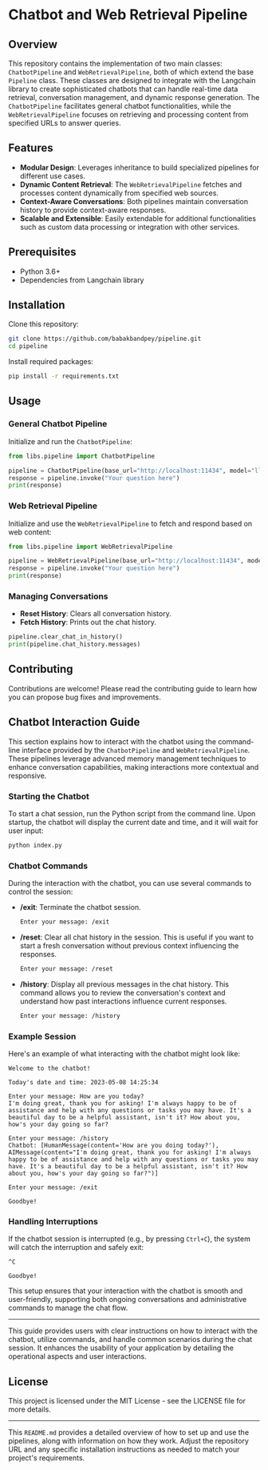 
# Chatbot and Web Retrieval Pipeline

## Overview

This repository contains the implementation of two main classes: `ChatbotPipeline` and `WebRetrievalPipeline`, both of which extend the base `Pipeline` class. These classes are designed to integrate with the Langchain library to create sophisticated chatbots that can handle real-time data retrieval, conversation management, and dynamic response generation. The `ChatbotPipeline` facilitates general chatbot functionalities, while the `WebRetrievalPipeline` focuses on retrieving and processing content from specified URLs to answer queries.

## Features

- **Modular Design**: Leverages inheritance to build specialized pipelines for different use cases.
- **Dynamic Content Retrieval**: The `WebRetrievalPipeline` fetches and processes content dynamically from specified web sources.
- **Context-Aware Conversations**: Both pipelines maintain conversation history to provide context-aware responses.
- **Scalable and Extensible**: Easily extendable for additional functionalities such as custom data processing or integration with other services.

## Prerequisites

- Python 3.6+
- Dependencies from Langchain library

## Installation

Clone this repository:

```bash
git clone https://github.com/babakbandpey/pipeline.git
cd pipeline
```

Install required packages:

```bash
pip install -r requirements.txt
```

## Usage

### General Chatbot Pipeline

Initialize and run the `ChatbotPipeline`:

```python
from libs.pipeline import ChatbotPipeline

pipeline = ChatbotPipeline(base_url="http://localhost:11434", model="llama3")
response = pipeline.invoke("Your question here")
print(response)
```

### Web Retrieval Pipeline

Initialize and use the `WebRetrievalPipeline` to fetch and respond based on web content:

```python
from libs.pipeline import WebRetrievalPipeline

pipeline = WebRetrievalPipeline(base_url="http://localhost:11434", model="llama3", url="https://www.example.com/")
response = pipeline.invoke("Your question here")
print(response)
```

### Managing Conversations

- **Reset History**: Clears all conversation history.
- **Fetch History**: Prints out the chat history.

```python
pipeline.clear_chat_in_history()
print(pipeline.chat_history.messages)
```

## Contributing

Contributions are welcome! Please read the contributing guide to learn how you can propose bug fixes and improvements.


## Chatbot Interaction Guide

This section explains how to interact with the chatbot using the command-line interface provided by the `ChatbotPipeline` and `WebRetrievalPipeline`. These pipelines leverage advanced memory management techniques to enhance conversation capabilities, making interactions more contextual and responsive.

### Starting the Chatbot

To start a chat session, run the Python script from the command line. Upon startup, the chatbot will display the current date and time, and it will wait for user input:

```bash
python index.py
```

### Chatbot Commands

During the interaction with the chatbot, you can use several commands to control the session:

- **/exit**: Terminate the chatbot session.

  ```bash
  Enter your message: /exit
  ```
- **/reset**: Clear all chat history in the session. This is useful if you want to start a fresh conversation without previous context influencing the responses.

  ```bash
  Enter your message: /reset
  ```
- **/history**: Display all previous messages in the chat history. This command allows you to review the conversation's context and understand how past interactions influence current responses.

  ```bash
  Enter your message: /history
  ```

### Example Session

Here's an example of what interacting with the chatbot might look like:

```plaintext
Welcome to the chatbot!

Today's date and time: 2023-05-08 14:25:34

Enter your message: How are you today?
I'm doing great, thank you for asking! I'm always happy to be of assistance and help with any questions or tasks you may have. It's a beautiful day to be a helpful assistant, isn't it? How about you, how's your day going so far?

Enter your message: /history
Chatbot: [HumanMessage(content='How are you doing today?'), AIMessage(content="I'm doing great, thank you for asking! I'm always happy to be of assistance and help with any questions or tasks you may have. It's a beautiful day to be a helpful assistant, isn't it? How about you, how's your day going so far?")]

Enter your message: /exit

Goodbye!
```

### Handling Interruptions

If the chatbot session is interrupted (e.g., by pressing `Ctrl+C`), the system will catch the interruption and safely exit:

```plaintext
^C

Goodbye!
```

This setup ensures that your interaction with the chatbot is smooth and user-friendly, supporting both ongoing conversations and administrative commands to manage the chat flow.

---

This guide provides users with clear instructions on how to interact with the chatbot, utilize commands, and handle common scenarios during the chat session. It enhances the usability of your application by detailing the operational aspects and user interactions.


## License

This project is licensed under the MIT License - see the LICENSE file for more details.

---

This `README.md` provides a detailed overview of how to set up and use the pipelines, along with information on how they work. Adjust the repository URL and any specific installation instructions as needed to match your project's requirements.
